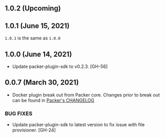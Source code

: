 ## 1.0.2 (Upcoming)

## 1.0.1 (June 15, 2021)

`1.0.1` is the same as `1.0.0`

## 1.0.0 (June 14, 2021)
* Update packer-plugin-sdk to v0.2.3. [GH-56]

## 0.0.7 (March 30, 2021)
* Docker plugin break out from Packer core. Changes prior to break out can be found in [Packer's CHANGELOG](https://github.com/hashicorp/packer/blob/master/CHANGELOG.md)

### BUG FIXES
* Update packer-plugin-sdk to latest version to fix issue with file provisioner. [GH-24]
